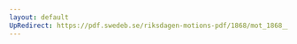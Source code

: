 ```yaml
---
layout: default
UpRedirect: https://pdf.swedeb.se/riksdagen-motions-pdf/1868/mot_1868__ak__00023/mot_1868__ak__00023_001.pdf
---
```

